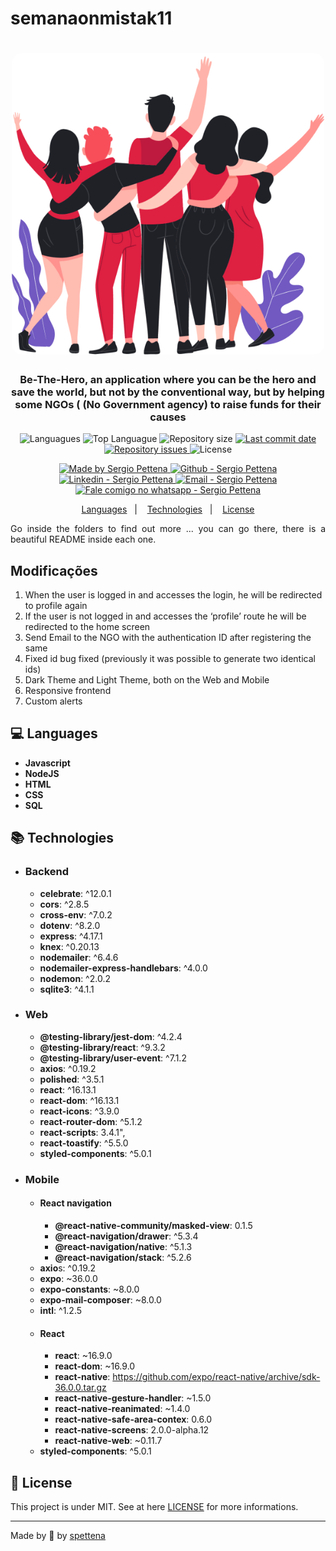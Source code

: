 # semanaonmistak11
<h1 align="center">
    <img alt="Be the Hero" src="https://github.com/spettena/semanaonmistak11/blob/master/Assets/heroes.png?raw=true"  width="500px" style="border-radius:16px;"/>
</h1>

<h3 align="center" >
  Be-The-Hero,  an application where you can be the hero and save the world, but not by the conventional way, but by helping some NGOs ( (No Government agency) to raise funds for their causes
</h3>

<p align="center">
  <img alt="Languagues" src="https://img.shields.io/github/languages/count/spettena/semanaonmistak11">
  <img alt="Top Languague" src="https://img.shields.io/github/languages/top/spettena/semanaonmistak11">
  <img alt="Repository size" src="https://img.shields.io/github/repo-size/spettena/semanaonmistak11">
  <a href="https://github.com/spettena/be-the-hero/commits/master">
    <img alt="Last commit date" src="https://img.shields.io/github/last-commit/spettena/semanaonmistak11">
  </a>
   <a href="https://github.com/spettena/be-the-hero/issues">
    <img alt="Repository issues" src="https://img.shields.io/github/issues/spettena/semanaonmistak11">
  </a>
  <img alt="License" src="https://img.shields.io/github/license/spettena/semanaonmistak11">
</p>
<p align="center">

  <a href="https://github.com/spettena" target="_blank">
    <img alt="Made by Sergio Pettena" src="https://img.shields.io/badge/made%20by-Sergio_Pettena-informational">
  </a>
  <a href="https://github.com/spettena" target="_blank" >
    <img alt="Github - Sergio Pettena" src="https://img.shields.io/badge/Github--%23F8952D?style=social&logo=github">
  </a>
  <a href="https://www.linkedin.com/in/sergio-pettena-a83b1121/" target="_blank" >
    <img alt="Linkedin - Sergio Pettena" src="https://img.shields.io/badge/Linkedin--%23F8952D?style=social&logo=linkedin">
  </a>
  <a href="mailto:pettena@hotmail.com" target="_blank" >
    <img alt="Email - Sergio Pettena" src="https://img.shields.io/badge/Email--%23F8952D?style=social&logo=gmail">
  </a>
  <a href="https://api.whatsapp.com/send?phone=5511970334065"
        target="_blank" >
    <img alt="Fale comigo no whatsapp - Sergio Pettena" src="https://img.shields.io/badge/Whatsapp--%23F8952D?style=social&logo=whatsapp">
  </a>

</p>

<p align="center">
  <a href="#computer-languages">Languages</a>&nbsp;&nbsp;&nbsp;|&nbsp;&nbsp;&nbsp;
  <a href="#books-technologies">Technologies</a>&nbsp;&nbsp;&nbsp;|&nbsp;&nbsp;&nbsp;
  <a href="#memo-license">License</a>
</p>

<p align="justify">
	Go inside the folders to find out more ... you can go there, there is a beautiful README inside each one.
</p>

## Modificações

1. When the user is logged in and accesses the login, he will be redirected to profile again
2. If the user is not logged in and accesses the ‘profile’ route he will be redirected to the home screen
3. Send Email to the NGO with the authentication ID after registering the same
4. Fixed id bug fixed (previously it was possible to generate two identical ids)
5. Dark Theme and Light Theme, both on the Web and Mobile
6. Responsive frontend
7. Custom alerts

## :computer: Languages

- **Javascript**
- **NodeJS**
- **HTML**
- **CSS**
- **SQL**

## :books: Technologies
- ### Backend 
	* **celebrate**:  ^12.0.1
	* **cors**:  ^2.8.5
	* **cross-env**:  ^7.0.2
	* **dotenv**:  ^8.2.0
	* **express**:  ^4.17.1
	* **knex**:  ^0.20.13
	* **nodemailer**:  ^6.4.6
	* **nodemailer-express-handlebars**:  ^4.0.0
	* **nodemon**: ^2.0.2 
	* **sqlite3**:  ^4.1.1


- ### Web
	* **@testing-library/jest-dom**:  ^4.2.4
	* **@testing-library/react**:  ^9.3.2
	* **@testing-library/user-event**:  ^7.1.2
	* **axios**:  ^0.19.2
	* **polished**:  ^3.5.1
	* **react**:  ^16.13.1
	* **react-dom**:  ^16.13.1
	* **react-icons**:  ^3.9.0
	* **react-router-dom**:  ^5.1.2
	* **react-scripts**:  3.4.1",
	* **react-toastify**:  ^5.5.0
	* **styled-components**:  ^5.0.1

- ### Mobile
	- #### React navigation
		* **@react-native-community/masked-view**: 0.1.5
		* **@react-navigation/drawer**:  ^5.3.4
		* **@react-navigation/native**:  ^5.1.3
		* **@react-navigation/stack**:  ^5.2.6
	* **axio**s:  ^0.19.2
	* **expo**:  ~36.0.0
	* **expo-constants**:  ~8.0.0
	* **expo-mail-composer**:  ~8.0.0
	* **intl**:  ^1.2.5
	- #### React
		* **react**:  ~16.9.0
		* **react-dom**:  ~16.9.0
		* **react-native**:  https://github.com/expo/react-native/archive/sdk-36.0.0.tar.gz
		* **react-native-gesture-handler**:  ~1.5.0
		* **react-native-reanimated**:  ~1.4.0
		* **react-native-safe-area-contex**:  0.6.0
		* **react-native-screens**:  2.0.0-alpha.12
		* **react-native-web**:  ~0.11.7
	* **styled-components**:  ^5.0.1


## :memo: License

This project is under MIT. See at here [LICENSE](/LICENSE) for more informations.

---

Made by :blue_heart: by [spettena](https://github.com/spettena)
